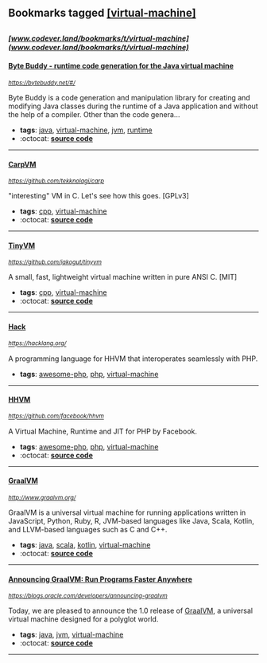## Bookmarks tagged [[virtual-machine]](https://www.codever.land/search?q=[virtual-machine])

_<sup><sup>[www.codever.land/bookmarks/t/virtual-machine](www.codever.land/bookmarks/t/virtual-machine)</sup></sup>_
---
#### [Byte Buddy - runtime code generation for the Java virtual machine](https://bytebuddy.net/#/)
_<sup>https://bytebuddy.net/#/</sup>_

Byte Buddy is a code generation and manipulation library for creating and modifying Java classes during the runtime of a Java application and without the help of a compiler. Other than the code genera...
* **tags**: [java](../tagged/java.md), [virtual-machine](../tagged/virtual-machine.md), [jvm](../tagged/jvm.md), [runtime](../tagged/runtime.md)
* :octocat: **[source code](https://github.com/raphw/byte-buddy)**
---
#### [CarpVM](https://github.com/tekknolagi/carp)
_<sup>https://github.com/tekknolagi/carp</sup>_

"interesting" VM in C. Let's see how this goes. [GPLv3]
* **tags**: [cpp](../tagged/cpp.md), [virtual-machine](../tagged/virtual-machine.md)
* :octocat: **[source code](https://github.com/tekknolagi/carp)**
---
#### [TinyVM](https://github.com/jakogut/tinyvm)
_<sup>https://github.com/jakogut/tinyvm</sup>_

A small, fast, lightweight virtual machine written in pure ANSI C. [MIT]
* **tags**: [cpp](../tagged/cpp.md), [virtual-machine](../tagged/virtual-machine.md)
* :octocat: **[source code](https://github.com/jakogut/tinyvm)**
---
#### [Hack](https://hacklang.org/)
_<sup>https://hacklang.org/</sup>_

A programming language for HHVM that interoperates seamlessly with PHP.
* **tags**: [awesome-php](../tagged/awesome-php.md), [php](../tagged/php.md), [virtual-machine](../tagged/virtual-machine.md)
---
#### [HHVM](https://github.com/facebook/hhvm)
_<sup>https://github.com/facebook/hhvm</sup>_

A Virtual Machine, Runtime and JIT for PHP by Facebook.
* **tags**: [awesome-php](../tagged/awesome-php.md), [php](../tagged/php.md), [virtual-machine](../tagged/virtual-machine.md)
* :octocat: **[source code](https://github.com/facebook/hhvm)**
---
#### [GraalVM](http://www.graalvm.org/)
_<sup>http://www.graalvm.org/</sup>_

GraalVM is a universal virtual machine for running applications written in JavaScript, Python, Ruby, R, JVM-based languages like Java, Scala, Kotlin, and LLVM-based languages such as C and C++.
* **tags**: [java](../tagged/java.md), [scala](../tagged/scala.md), [kotlin](../tagged/kotlin.md), [virtual-machine](../tagged/virtual-machine.md)
* :octocat: **[source code](https://github.com/oracle/graal)**
---
#### [Announcing GraalVM: Run Programs Faster Anywhere](https://blogs.oracle.com/developers/announcing-graalvm)
_<sup>https://blogs.oracle.com/developers/announcing-graalvm</sup>_

Today, we are pleased to announce the 1.0 release of [GraalVM](http://www.graalvm.org/), a universal virtual machine designed for a polyglot world.
* **tags**: [java](../tagged/java.md), [jvm](../tagged/jvm.md), [virtual-machine](../tagged/virtual-machine.md)
* :octocat: **[source code](https://github.com/oracle/graal)**
---
